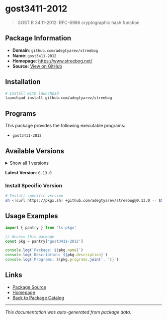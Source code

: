 # gost3411-2012

> GOST R 34.11-2012: RFC-6986 cryptographic hash function

## Package Information

- **Domain**: `github.com/adegtyarev/streebog`
- **Name**: `gost3411-2012`
- **Homepage**: https://www.streebog.net/
- **Source**: [View on GitHub](https://github.com/pkgxdev/pantry/tree/main/projects/github.com/adegtyarev/streebog/package.yml)

## Installation

```bash
# Install with launchpad
launchpad install github.com/adegtyarev/streebog
```

## Programs

This package provides the following executable programs:

- `gost3411-2012`

## Available Versions

<details>
<summary>Show all 1 versions</summary>

- `0.13.0`

</details>

**Latest Version**: `0.13.0`

### Install Specific Version

```bash
# Install specific version
sh <(curl https://pkgx.sh) +github.com/adegtyarev/streebog@0.13.0 -- $SHELL -i
```

## Usage Examples

```typescript
import { pantry } from 'ts-pkgx'

// Access this package
const pkg = pantry['gost3411-2012']

console.log(`Package: ${pkg.name}`)
console.log(`Description: ${pkg.description}`)
console.log(`Programs: ${pkg.programs.join(', ')}`)
```

## Links

- [Package Source](https://github.com/pkgxdev/pantry/tree/main/projects/github.com/adegtyarev/streebog/package.yml)
- [Homepage](https://www.streebog.net/)
- [Back to Package Catalog](../../../package-catalog.md)

---

*This documentation was auto-generated from package data.*
